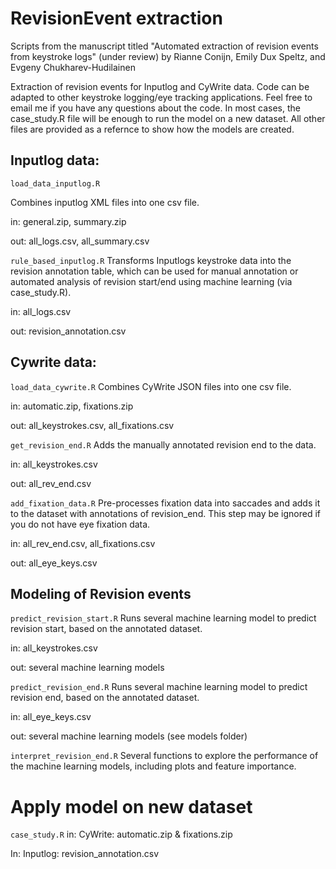 # RevisionEvent extraction
Scripts from the manuscript titled "Automated extraction of revision events from keystroke logs" (under review)
by Rianne Conijn, Emily Dux Speltz, and Evgeny Chukharev-Hudilainen

Extraction of revision events for Inputlog and CyWrite data. Code can be adapted to other keystroke logging/eye tracking applications. Feel free to email me if you have any questions about the code. In most cases, the case_study.R file will be enough to run the model on a new dataset. All other files are provided as a refernce to show how the models are created.

## Inputlog data:

`load_data_inputlog.R` 

Combines inputlog XML files into one csv file.

in:  general.zip, summary.zip 
     
out: all_logs.csv, all_summary.csv
     
	 
`rule_based_inputlog.R`
Transforms Inputlogs keystroke data into the revision annotation table, which can be used for manual annotation or 
automated analysis of revision start/end using machine learning (via case_study.R).

in:  all_logs.csv

out: revision_annotation.csv


## Cywrite data:
`load_data_cywrite.R`
Combines CyWrite JSON files into one csv file.

in:  automatic.zip, fixations.zip

out: all_keystrokes.csv, all_fixations.csv

`get_revision_end.R`
Adds the manually annotated revision end to the data.

in:  all_keystrokes.csv

out: all_rev_end.csv

`add_fixation_data.R`
Pre-processes fixation data into saccades and adds it to the dataset with annotations of revision_end. 
This step may be ignored if you do not have eye fixation data.

in:  all_rev_end.csv, all_fixations.csv

out: all_eye_keys.csv

## Modeling of Revision events
`predict_revision_start.R`
Runs several machine learning model to predict revision start, based on the annotated dataset.

in:  all_keystrokes.csv

out: several machine learning models

`predict_revision_end.R`
Runs several machine learning model to predict revision end, based on the annotated dataset.

in:  all_eye_keys.csv

out: several machine learning models (see models folder)

`interpret_revision_end.R`
Several functions to explore the performance of the machine learning models, including plots and feature importance.

# Apply model on new dataset
`case_study.R`
in: CyWrite:  automatic.zip & fixations.zip

In: Inputlog: revision_annotation.csv
	

